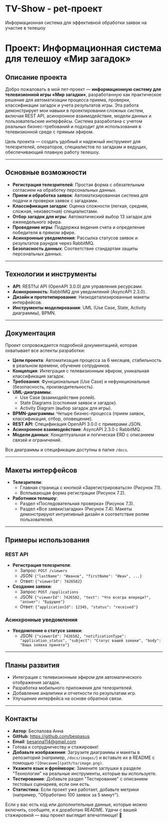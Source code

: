 # TV-Show - pet-проект
Информационная система для эффективной обработки заявок на участие в телешоу

# Проект: Информационная система для телешоу «Мир загадок»

## Описание проекта
Добро пожаловать в мой пет-проект — **информационную систему для телевизионной игры «Мир загадки»**, разработанную как практическое решение для автоматизации процесса приема, проверки, классификации загадок и учета результатов игры. Эта работа демонстрирует мои навыки в проектировании сложных систем, включая REST API, асинхронное взаимодействие, модели данных и пользовательские интерфейсы. Система разработана с учетом реальных бизнес-требований и подходит для использования в телевизионной среде с прямым эфиром.

Цель проекта — создать удобный и надежный инструмент для телезрителей, операторов, специалистов по загадкам и ведущих, обеспечивающий плавную работу телешоу.

---

## Основные возможности
- **Регистрация телезрителей**: Простая форма с обязательным согласием на обработку персональных данных.
- **Прием и обработка заявок**: Автоматизированная система для подачи и проверки заявок с загадками.
- **Классификация загадок**: Оценка сложности (легкая, средняя, сложная, неизвестная) специалистами.
- **Отбор загадок для игры**: Автоматический выбор 13 загадок для еженедельного эфира.
- **Проведение игры**: Поддержка ведения счета и определение победителя в прямом эфире.
- **Асинхронные уведомления**: Рассылка статусов заявок и результатов раундов через RabbitMQ.
- **Безопасность данных**: Соответствие стандартам защиты персональных данных.

---

## Технологии и инструменты
- **API**: RESTful API (OpenAPI 3.0.0) для управления ресурсами.
- **Асинхронность**: RabbitMQ для уведомлений (AsyncAPI 2.3.0).
- **Дизайн и прототипирование**: Низкодетализированные макеты интерфейсов.
- **Инструменты моделирования**: UML (Use Case, State, Activity диаграммы), BPMN.

---

## Документация
Проект сопровождается подробной документацией, которая охватывает все аспекты разработки:
- **Цели проекта**: Автоматизация процесса за 6 месяцев, стабильность в реальном времени, обучение сотрудников.
- **Концепция**: Интеграция с телевизионным эфиром, уникальная классификация загадок.
- **Требования**: Функциональные (Use Case) и нефункциональные (безопасность, производительность).
- **UML-диаграммы**: 
  - Use Case (взаимодействие ролей).
  - State Diagrams (состояния заявок и загадок).
  - Activity Diagram (выбор загадок для игры).
- **BPMN-диаграммы**: Четыре бизнес-процесса (прием заявок, классификация, отбор, оповещение).
- **REST API**: Спецификация OpenAPI 3.0.0 с примерами JSON.
- **Асинхронное взаимодействие**: AsyncAPI 2.3.0 с RabbitMQ.
- **Модели данных**: Концептуальная и логическая ERD с описанием связей и ограничений.

Все диаграммы и спецификации доступны в папке `/docs`.

---

## Макеты интерфейсов
- **Телезрители**:
  - Главная страница с кнопкой «Зарегистрироваться» (Рисунок 7.1).
  - Всплывающая форма регистрации (Рисунок 7.2).
- **Работники телешоу**:
  - Раздел «Последовательная проверка» (Рисунок 7.3).
  - Раздел «Все заявки/загадки» (Рисунок 7.4).
Макеты демонстрируют интуитивный дизайн и соответствие ролям пользователей.

---

## Примеры использования
### REST API
- **Регистрация телезрителя**:
  - Запрос: `POST /viewers`
  - JSON: `{"lastName": "Иванов", "firstName": "Иван", ...}`
  - Ответ: `{"viewerId": 7426582}`
- **Создание заявки**:
  - Запрос: `POST /applications`
  - JSON: `{"viewerId": 7426582, "text": "Что всегда впереди?", "answer": "Будущее"}`
  - Ответ: `{"applicationId": 12345, "status": "received"}`

### Асинхронные уведомления
- **Уведомление о статусе заявки**:
  - JSON: `{"viewerId": 7426582, "notificationType": "application_status", "subject": "Статус вашей заявки", "body": "Ваша заявка принята"}`

---

## Планы развития
- Интеграция с телевизионным эфиром для автоматического отображения загадок.
- Разработка мобильного приложения для телезрителей.
- Добавление аналитики и отчетности по результатам игр.
- Улучшение интерфейса на основе обратной связи.

---

## Контакты
- **Автор**: Беспалова Анна
- **GitHub**: https://github.com/bespasus
- **Email**: besanna114@gmail.com
- Готова к сотрудничеству и стажировке!
- **Добавьте изображения**: Загрузите диаграммы и макеты в репозиторий (например, `/docs/images/`) и вставьте их в README с помощью `![Описание](path/to/image.png)`.
- **Укажите язык и фреймворк**: Замените заглушки в разделе "Технологии" на реальные инструменты, которые вы используете.
- **Тестирование**: Добавьте раздел "Тестирование" с описанием тестовых сценариев, если они есть.
- **Статистика**: Если проект уже работает, добавьте метрики (например, "Обработано 100 заявок за 5 минут").

Если у вас есть код или дополнительные данные, которые можно включить, сообщите, и я доработаю README. Удачи с вашей стажировкой — ваш проект выглядит впечатляюще! 🚀
